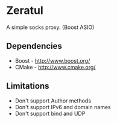 # Zeratul 
A simple socks proxy. (Boost ASIO)

## Dependencies
* Boost - http://www.boost.org/
* CMake - http://www.cmake.org/

## Limitations
* Don't support Author methods
* Don't support IPv6 and domain names
* Don't support bind and UDP

